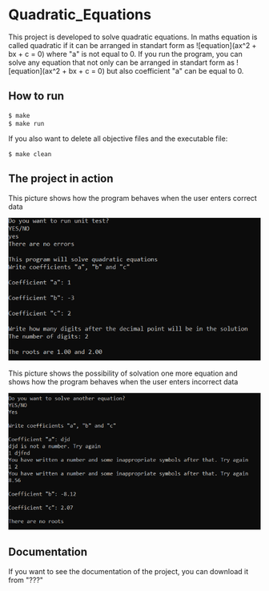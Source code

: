 # Quadratic_Equations

This project is developed to solve quadratic equations. In maths equation is called quadratic if it can be arranged in standart form as ![equation](ax^2 + bx + c = 0) where "a" is not equal to 0. If you run the program, you can solve any equation that not only can be arranged in standart form as ![equation](ax^2 + bx + c = 0) but also coefficient "a" can be equal to 0.

## How to run 

```
$ make
$ make run
```

If you also want to delete all objective files and the executable file:

```
$ make clean
```

## The project in action

This picture shows how the program behaves when the user enters correct data

![screenshot_1](https://github.com/KetchuppOfficial/Quadratic_Equations/blob/master/Screenshots/Screenshot_1.png)

This picture shows the possibility of solvation one more equation and shows how the program behaves when the user enters incorrect data

![screenshot_2](https://github.com/KetchuppOfficial/Quadratic_Equations/blob/master/Screenshots/Screenshot_2.png)

## Documentation
If you want to see the documentation of the project, you can download it from "???"
